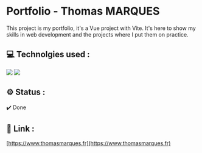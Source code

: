 # Portfolio - Thomas MARQUES

This project is my portfolio, it's a Vue project with Vite. It's here to show my skills in web development and the projects where I put them on practice.

## 💻 Technolgies used :
![](https://skillicons.dev/icons?i=vuejs)
![](https://skillicons.dev/icons?i=tailwind)

## ⚙️ Status :
✔️ Done

## 🔗 Link :
[https://www.thomasmarques.fr](https://www.thomasmarques.fr)